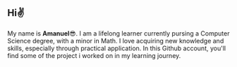 ## Hi✌️
My name is **Amanuel**😎. I am a lifelong learner currently pursing a Computer Science degree, with a minor in Math. 
I love acquiring new knowledge and skills, especially through practical application. In this Github account, you'll find some of the project i worked on in my learning journey.
<!--
**Amanzgr8/Amanzgr8** is a ✨ _special_ ✨ repository because its `README.md` (this file) appears on your GitHub profile.

Here are some ideas to get you started:

- 🔭 I’m currently working on ...
- 🌱 I’m currently learning ...
- 👯 I’m looking to collaborate on ...
- 🤔 I’m looking for help with ...
- 💬 Ask me about ...
- 📫 How to reach me: ...
- 😄 Pronouns: ...
- ⚡ Fun fact: ...
-->
